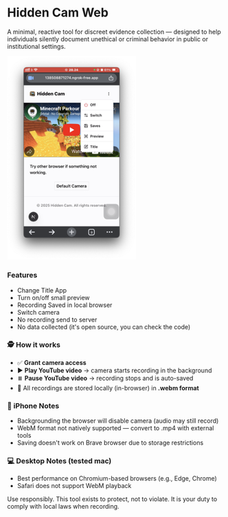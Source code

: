 # Hidden Cam Web

A minimal, reactive tool for discreet evidence collection — designed to help individuals silently document unethical or criminal behavior in public or institutional settings.

<a href="iphone-demo.png">
  <img src="iphone-demo.png" alt="Watch the demo" width="300" />
</a>

### Features
- Change Title App
- Turn on/off small preview
- Recording Saved in local browser
- Switch camera
- No recording send to server
- No data collected (it's open source, you can check the code)

### 🕵️ How it works
- ✅ **Grant camera access**
- ▶️ **Play YouTube video** → camera starts recording in the background
- ⏸️ **Pause YouTube video** → recording stops and is auto-saved
- 📁 All recordings are stored locally (in-browser) in **.webm format**

### 📱 iPhone Notes
- Backgrounding the browser will disable camera (audio may still record)
- WebM format not natively supported — convert to .mp4 with external tools
- Saving doesn't work on Brave browser due to storage restrictions

### 💻 Desktop Notes (tested mac)
- Best performance on Chromium-based browsers (e.g., Edge, Chrome)
- Safari does not support WebM playback

Use responsibly. This tool exists to protect, not to violate. It is your duty to comply with local laws when recording.